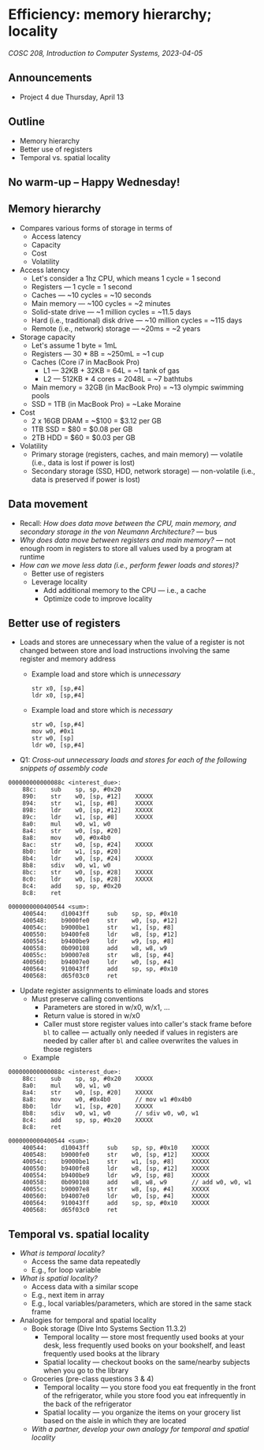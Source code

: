 # Efficiency: memory hierarchy; locality
_COSC 208, Introduction to Computer Systems, 2023-04-05_

## Announcements
* Project 4 due Thursday, April 13

## Outline
* Memory hierarchy
* Better use of registers
* Temporal vs. spatial locality

## No warm-up – Happy Wednesday!

## Memory hierarchy

* Compares various forms of storage in terms of
    * Access latency
    * Capacity
    * Cost
    * Volatility
* Access latency
    * Let's consider a 1hz CPU, which means 1 cycle = 1 second
    * Registers — 1 cycle = 1 second
    * Caches — ~10 cycles = ~10 seconds
    * Main memory — ~100 cycles = ~2 minutes
    * Solid-state drive — ~1 million cycles = ~11.5 days
    * Hard (i.e., traditional) disk drive — ~10 million cycles = ~115 days
    * Remote (i.e., network) storage — ~20ms = ~2 years
* Storage capacity
    * Let's assume 1 byte = 1mL
    * Registers — 30 * 8B = ~250mL = ~1 cup
    * Caches (Core i7 in MacBook Pro)
        * L1 — 32KB + 32KB = 64L = ~1 tank of gas
        * L2 — 512KB * 4 cores = 2048L = ~7 bathtubs
    * Main memory = 32GB (in MacBook Pro) = ~13 olympic swimming pools
    * SSD = 1TB (in MacBook Pro) = ~Lake Moraine
* Cost
    * 2 x 16GB DRAM = ~$100 = $3.12 per GB
    * 1TB SSD = $80 = $0.08 per GB
    * 2TB HDD = $60 = $0.03 per GB
* Volatility
    * Primary storage (registers, caches, and main memory) — volatile (i.e., data is lost if power is lost)
    * Secondary storage (SSD, HDD, network storage) — non-volatile (i.e., data is preserved if power is lost)

## Data movement

* Recall: _How does data move between the CPU, main memory, and secondary storage in the von Neumann Architecture?_ — bus
* _Why does data move between registers and main memory?_ — not enough room in registers to store all values used by a program at runtime
* _How can we move less data (i.e., perform fewer loads and stores)?_
    * Better use of registers
    * Leverage locality
        * Add additional memory to the CPU — i.e., a cache
        * Optimize code to improve locality

## Better use of registers

* Loads and stores are unnecessary when the value of a register is not changed between store and load instructions involving the same register and memory address
    * Example load and store which is _unnecessary_
        ```
        str x0, [sp,#4]
        ldr x0, [sp,#4]
        ```
    * Example load and store which is _necessary_
        ```
        str w0, [sp,#4]
        mov w0, #0x1
        str w0, [sp]
        ldr w0, [sp,#4]
        ```

* Q1: _Cross-out unnecessary loads and stores for each of the following snippets of assembly code_

```
000000000000088c <interest_due>:
    88c:    sub    sp, sp, #0x20
    890:    str    w0, [sp, #12]    XXXXX
    894:    str    w1, [sp, #8]     XXXXX
    898:    ldr    w0, [sp, #12]    XXXXX
    89c:    ldr    w1, [sp, #8]     XXXXX
    8a0:    mul    w0, w1, w0
    8a4:    str    w0, [sp, #20]
    8a8:    mov    w0, #0x4b0
    8ac:    str    w0, [sp, #24]    XXXXX
    8b0:    ldr    w1, [sp, #20]
    8b4:    ldr    w0, [sp, #24]    XXXXX
    8b8:    sdiv   w0, w1, w0
    8bc:    str    w0, [sp, #28]    XXXXX
    8c0:    ldr    w0, [sp, #28]    XXXXX
    8c4:    add    sp, sp, #0x20
    8c8:    ret
```

```
0000000000400544 <sum>:
    400544:    d10043ff     sub    sp, sp, #0x10
    400548:    b9000fe0     str    w0, [sp, #12]
    40054c:    b9000be1     str    w1, [sp, #8] 
    400550:    b9400fe8     ldr    w8, [sp, #12]
    400554:    b9400be9     ldr    w9, [sp, #8] 
    400558:    0b090108     add    w8, w8, w9   
    40055c:    b90007e8     str    w8, [sp, #4] 
    400560:    b94007e0     ldr    w0, [sp, #4] 
    400564:    910043ff     add    sp, sp, #0x10
    400568:    d65f03c0     ret                 
```

* Update register assignments to eliminate loads and stores
    * Must preserve calling conventions
        * Parameters are stored in w/x0, w/x1, ...
        * Return value is stored in w/x0
        * Caller must store register values into caller's stack frame before `bl` to callee — actually only needed if values in registers are needed by caller after `bl` and callee overwrites the values in those registers
    * Example

```
000000000000088c <interest_due>:
    88c:    sub    sp, sp, #0x20    XXXXX
    8a0:    mul    w0, w1, w0       
    8a4:    str    w0, [sp, #20]    XXXXX
    8a8:    mov    w0, #0x4b0       // mov w1 #0x4b0
    8b0:    ldr    w1, [sp, #20]    XXXXX
    8b8:    sdiv   w0, w1, w0       // sdiv w0, w0, w1
    8c4:    add    sp, sp, #0x20    XXXXX
    8c8:    ret
```

```
0000000000400544 <sum>:
    400544:    d10043ff     sub    sp, sp, #0x10    XXXXX
    400548:    b9000fe0     str    w0, [sp, #12]    XXXXX
    40054c:    b9000be1     str    w1, [sp, #8]     XXXXX
    400550:    b9400fe8     ldr    w8, [sp, #12]    XXXXX
    400554:    b9400be9     ldr    w9, [sp, #8]     XXXXX
    400558:    0b090108     add    w8, w8, w9       // add w0, w0, w1
    40055c:    b90007e8     str    w8, [sp, #4]     XXXXX
    400560:    b94007e0     ldr    w0, [sp, #4]     XXXXX
    400564:    910043ff     add    sp, sp, #0x10    XXXXX
    400568:    d65f03c0     ret                 
```

## Temporal vs. spatial locality

* _What is temporal locality?_
    * Access the same data repeatedly
    * E.g., for loop variable
* _What is spatial locality?_
    * Access data with a similar scope
    * E.g., next item in array
    * E.g., local variables/parameters, which are stored in the same stack frame
* Analogies for temporal and spatial locality
    * Book storage (Dive Into Systems Section 11.3.2)
        * Temporal locality — store most frequently used books at your desk, less frequently used books on your bookshelf, and least frequently used books at the library
        * Spatial locality — checkout books on the same/nearby subjects when you go to the library
    * Groceries (pre-class questions 3 & 4)
        * Temporal locality — you store food you eat frequently in the front of the refrigerator, while you store food you eat infrequently in the back of the refrigerator
        * Spatial locality — you organize the items on your grocery list based on the aisle in which they are located
    * _With a partner, develop your own analogy for temporal and spatial locality_
